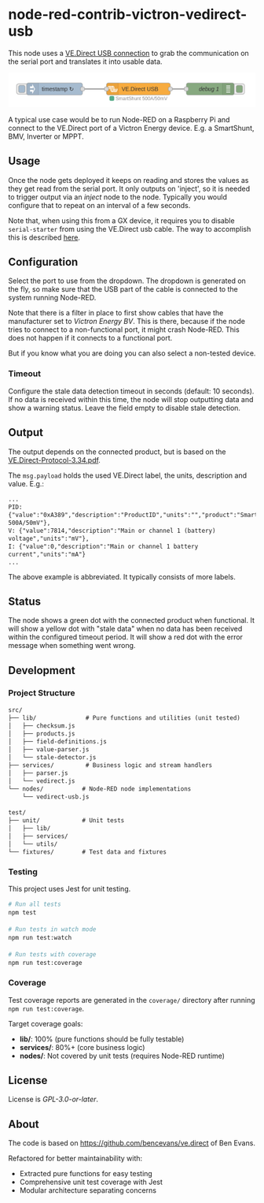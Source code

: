 # node-red-contrib-victron-vedirect-usb

This node uses a [VE.Direct USB connection](https://www.victronenergy.com/accessories/ve-direct-to-usb-interface)
to grab the communication on the serial port and translates it into usable data.

![Example flow](img/example-flow.png)

A typical use case would be to run Node-RED on a Raspberry Pi and
connect to the VE.Direct port of a Victron Energy device. E.g. a
SmartShunt, BMV, Inverter or MPPT.

## Usage

Once the node gets deployed it keeps on reading and stores the values as they
get read from the serial port. It only outputs on 'inject', so it is needed to
trigger output via an _inject_ node to the node. Typically you would configure
that to repeat on an interval of a few seconds.

Note that, when using this from a GX device, it requires you to disable `serial-starter`
from using the VE.Direct usb cable. The way to accomplish this is described
[here](https://github.com/victronenergy/venus/wiki/howto-add-a-driver-to-Venus#howto-make-serial-starter-ignore-certain-usb-types).

## Configuration

Select the port to use from the dropdown. The dropdown is generated on the fly,
so make sure that the USB part of the cable is connected to the system running
Node-RED.

Note that there is a filter in place to first show cables that have the manufacturer
set to _Victron Energy BV_. This is there, because if the node tries to connect to
a non-functional port, it might crash Node-RED. This does not happen if it connects
to a functional port.

But if you know what you are doing you can also select a non-tested device.

### Timeout

Configure the stale data detection timeout in seconds (default: 10 seconds).
If no data is received within this time, the node will stop outputting data
and show a warning status. Leave the field empty to disable stale detection.

## Output

The output depends on the connected product, but is based on the
[VE.Direct-Protocol-3.34.pdf](https://www.victronenergy.com/upload/documents/VE.Direct-Protocol-3.34.pdf).

The `msg.payload` holds the used VE.Direct label, the units, description and value. E.g.:

```
...
PID: {"value":"0xA389","description":"ProductID","units":"","product":"SmartShunt 500A/50mV"},
V: {"value":7814,"description":"Main or channel 1 (battery) voltage","units":"mV"},
I: {"value":0,"description":"Main or channel 1 battery current","units":"mA"}
...
```

The above example is abbreviated. It typically consists of more labels.

## Status

The node shows a green dot with the connected product when functional. It will
show a yellow dot with "stale data" when no data has been received within the
configured timeout period. It will show a red dot with the error message when
something went wrong.

## Development

### Project Structure

```
src/
├── lib/              # Pure functions and utilities (unit tested)
│   ├── checksum.js
│   ├── products.js
│   ├── field-definitions.js
│   ├── value-parser.js
│   └── stale-detector.js
├── services/         # Business logic and stream handlers
│   ├── parser.js
│   └── vedirect.js
└── nodes/           # Node-RED node implementations
    └── vedirect-usb.js

test/
├── unit/            # Unit tests
│   ├── lib/
│   ├── services/
│   └── utils/
└── fixtures/        # Test data and fixtures
```

### Testing

This project uses Jest for unit testing.

```bash
# Run all tests
npm test

# Run tests in watch mode
npm run test:watch

# Run tests with coverage
npm run test:coverage
```

### Coverage

Test coverage reports are generated in the `coverage/` directory after running `npm run test:coverage`.

Target coverage goals:
- **lib/**: 100% (pure functions should be fully testable)
- **services/**: 80%+ (core business logic)
- **nodes/**: Not covered by unit tests (requires Node-RED runtime)

## License

License is _GPL-3.0-or-later_.

## About

The code is based on https://github.com/bencevans/ve.direct of Ben Evans.

Refactored for better maintainability with:
- Extracted pure functions for easy testing
- Comprehensive unit test coverage with Jest
- Modular architecture separating concerns
